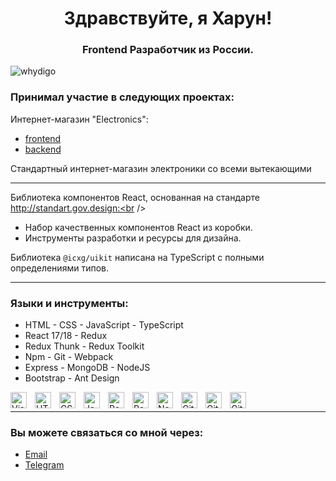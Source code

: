<h1 align="center">Здравствуйте, я Харун!</h1>
<h3 align="center">Frontend Разработчик из России.</h3>

<p align="left"> <img src="https://komarev.com/ghpvc/?username=whydigo&label=Profile%20views&color=0e75b6&style=flat" alt="whydigo" /> </p>

<h3>Принимал участие в следующих проектах:</h3>

Интернет-магазин "Electronics": <br /> 
  - [frontend](https://github.com/whydigo/electronics_frontend)
  - [backend](https://github.com/whydigo/electronics_backend)

  
 Стандартный интернет-магазин электроники со всеми вытекающими

<hr />

Библиотека компонентов React, основанная на стандарте http://standart.gov.design:<br />
  - Набор качественных компонентов React из коробки.
  - Инструменты разработки и ресурсы для дизайна.

  Библиотека `@icxg/uikit` написана на TypeScript с полными определениями типов.

<hr />

<h3 align="left">Языки и инструменты:</h3>

  - HTML - CSS - JavaScript - TypeScript
  - React 17/18 - Redux
  - Redux Thunk - Redux Toolkit
  - Npm - Git - Webpack
  - Express - MongoDB - NodeJS
  - Bootstrap - Ant Design

<img align="left" alt="Visual Studio Code" width="26px" src="https://cdn.jsdelivr.net/gh/devicons/devicon/icons/vscode/vscode-original.svg" style="padding-right:10px;" />

<img align="left" alt="HTML5" width="26px" src="https://cdn.jsdelivr.net/gh/devicons/devicon/icons/html5/html5-original.svg" style="padding-right:10px;" />

<img align="left" alt="CSS3" width="26px" src="https://cdn.jsdelivr.net/gh/devicons/devicon/icons/css3/css3-original.svg" style="padding-right:10px;" />

<img align="left" alt="JavaScript" width="26px" src="https://cdn.jsdelivr.net/gh/devicons/devicon/icons/javascript/javascript-original.svg" style="padding-right:10px;" />

<img align="left" alt="React" width="26px" src="https://cdn.jsdelivr.net/gh/devicons/devicon/icons/react/react-original.svg" style="padding-right:10px;" />
<img align="left" alt="ReduxThunk" width="26px" src="https://cdn4.iconfinder.com/data/icons/logos-brands-5/24/redux-512.png" style="padding-right:10px;" />

<img align="left" alt="Node.js" width="26px" src="https://cdn.jsdelivr.net/gh/devicons/devicon/icons/nodejs/nodejs-original.svg" style="padding-right:10px;" />

<img align="left" alt="Git" width="26px" src="https://cdn.jsdelivr.net/gh/devicons/devicon/icons/git/git-original.svg" style="padding-right:10px;" />

<img align="left" alt="GitHub" width="26px" src="https://user-images.githubusercontent.com/3369400/139447912-e0f43f33-6d9f-45f8-be46-2df5bbc91289.png" style="padding-right:10px;" />

<img align="left" alt="GitHub" width="26px" src="https://pics.freeicons.io/uploads/icons/png/11490474241551942136-512.png" />
</br>


<hr />

<h3> Вы можете связаться со мной через: </h3>

- [Email](https://mail.google.com/mail/u/1/?pli=1#inbox) 
- [Telegram](https://t.me/whydigo)
